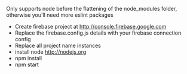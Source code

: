 Only supports node before the flattening of the node_modules folder, otherwise you'll need more eslint packages

- Create firebase project at http://console.firebase.google.com
- Replace the firebase.config.js details with your firebase connection config
- Replace all project name instances
- install node http://nodejs.org
- npm install
- npm start
